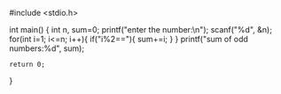 #include <stdio.h>

int main()
{
    int n, sum=0;
    printf("enter the number:\n");
    scanf("%d", &n);
    for(int i=1; i<=n; i++){
        if("i%2=="){
            sum+=i;
        }
    }
    printf("sum of odd numbers:%d", sum);

    return 0;
}
